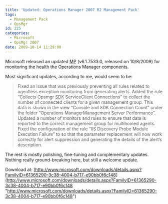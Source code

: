 ```yaml
---
title: 'Updated: Operations Manager 2007 R2 Management Pack'
tags:
  - Management Pack
  - OpsMgr
id: 225
categories:
  - Microsoft
  - OpsMgr 2007
date: 2009-10-14 11:29:00
---
```


Microsoft released an updated <acronym title="Management Pack">MP</acronym> (v6.1.7533.0, released on 10/8/2009) for monitoring the health the Operations Manager components.

Most significant updates, according to me, would seem to be:
  > Fixed an issue that was previously preventing all rules related to agentless exception monitoring from generating alerts.
  > Added the rule “Collects Opsmgr <acronym title="Software Development Kit">SDK</acronym> ServiceClient Connections” to collect the number of connected clients for a given management group. This data is shown in the view “Console and SDK Connection Count” under the folder “Operations ManagerManagement Server Performance”.
  > Updated a number of monitors and rules to ensure that data is reported to the correct management group for multihomed agents.
  > Fixed the configuration of the rule “IIS Discovery Probe Module Execution Failure” to so that the parameter replacement will now work correctly for alert suppression and generating the details of the alert’s description.

The rest is mostly polishing, fine-tuning and complementary updates. Nothing really ground-breaking here, but still a welcome update.

Download at: [http://www.microsoft.com/downloads/details.aspx?FamilyID=61365290-3c38-4004-b717-e90bb0f6c148](http://www.microsoft.com/downloads/details.aspx?FamilyID=61365290-3c38-4004-b717-e90bb0f6c148 "http://www.microsoft.com/downloads/details.aspx?FamilyID=61365290-3c38-4004-b717-e90bb0f6c148")